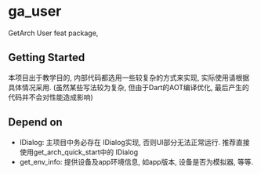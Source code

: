 # ga_user

GetArch User feat package,

## Getting Started

本项目出于教学目的, 内部代码都选用一些较复杂的方式来实现, 实际使用请根据具体情况采用.
(虽然某些写法较为复杂, 但由于Dart的AOT编译优化, 最后产生的代码并不会对性能造成影响)

## Depend on
* IDialog: 主项目中务必存在 IDialog实现, 否则UI部分无法正常运行.
    推荐直接使用get_arch_quick_start中的 IDialog
* get_env_info: 提供设备及app环境信息, 如app版本, 设备是否为模拟器, 等等.